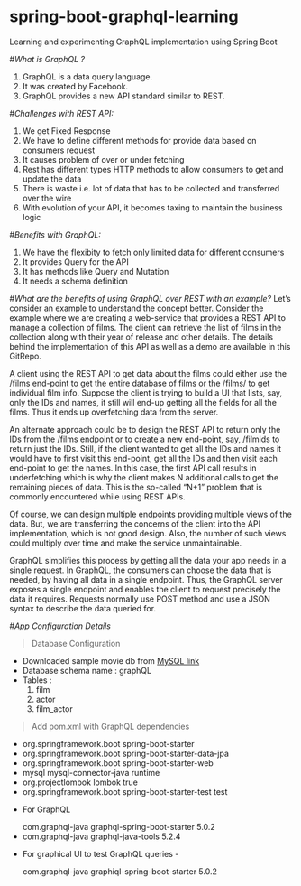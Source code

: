 # spring-boot-graphql-learning
Learning and experimenting GraphQL implementation using Spring Boot

#*What is GraphQL ?*
1. GraphQL is a data query language.
2. It was created by Facebook. 
3. GraphQL provides a new API standard similar to REST.

#*Challenges with REST API:*
1. We get Fixed Response
2. We have to define different methods for provide data based on consumers 
request
3. It causes problem of over or under fetching
4. Rest has different types HTTP methods to allow consumers to get and update the data
5. There is waste i.e. lot of data that has to be collected and transferred over the wire
6. With evolution of your API, it becomes taxing to maintain the business logic

#*Benefits with GraphQL:*
1. We have the flexibity to fetch only limited data for different consumers
2. It provides Query for the API
3. It has methods like Query and Mutation
4. It needs a schema definition

#*What are the benefits of using GraphQL over REST with an example?*
Let’s consider an example to understand the concept better. Consider the example where we are creating a web-service that provides a REST API to manage a collection of films. The client can retrieve the list of films in the collection along with their year of release and other details. The details behind the implementation of this API as well as a demo are available in this GitRepo.

A client using the REST API to get data about the films could either use the /films end-point to get the entire database of films or the /films/<id> to get individual film info. Suppose the client is trying to build a UI that lists, say, only the IDs and names, it still will end-up getting all the fields for all the films. Thus it ends up overfetching data from the server.

An alternate approach could be to design the REST API to return only the IDs from the /films endpoint or to create a new end-point, say, /filmids to return just the IDs. Still, if the client wanted to get all the IDs and names it would have to first visit this end-point, get all the IDs and then visit each end-point to get the names. In this case, the first API call results in underfetching which is why the client makes N additional calls to get the remaining pieces of data. This is the so-called “N+1” problem that is commonly encountered while using REST APIs.

Of course, we can design multiple endpoints providing multiple views of the data. But, we are transferring the concerns of the client into the API implementation, which is not good design. Also, the number of such views could multiply over time and make the service unmaintainable.

GraphQL simplifies this process by getting all the data your app needs in a single request. In GraphQL, the consumers can choose the data that is needed, by having all data in a single endpoint. Thus, the GraphQL server exposes a single endpoint and enables the client to request precisely the data it requires. Requests normally use POST method and use a JSON syntax to describe the data queried for.





#*App Configuration Details*

> Database Configuration
- Downloaded sample movie db from [MySQL link](https://dev.mysql.com/doc/index-other.html)
- Database schema name : graphQL
- Tables : 
    1. film
    2. actor
    3. film_actor
    
> Add pom.xml with GraphQL dependencies
- <dependency>
      <groupId>org.springframework.boot</groupId>
      <artifactId>spring-boot-starter</artifactId>
  </dependency>
  
- <dependency>
      <groupId>org.springframework.boot</groupId>
      <artifactId>spring-boot-starter-data-jpa</artifactId>
  </dependency>

- <dependency>
      <groupId>org.springframework.boot</groupId>
      <artifactId>spring-boot-starter-web</artifactId>
  </dependency>

- <dependency>
      <groupId>mysql</groupId>
      <artifactId>mysql-connector-java</artifactId>
      <scope>runtime</scope>
  </dependency>

- <dependency>
      <groupId>org.projectlombok</groupId>
      <artifactId>lombok</artifactId>
      <optional>true</optional>
  </dependency>

- <dependency>
      <groupId>org.springframework.boot</groupId>
      <artifactId>spring-boot-starter-test</artifactId>
      <scope>test</scope>
  </dependency>

- For GraphQL

   <dependency>
      <groupId>com.graphql-java</groupId>
      <artifactId>graphql-spring-boot-starter</artifactId>
      <version>5.0.2</version>
  </dependency>

- <dependency>
      <groupId>com.graphql-java</groupId>
      <artifactId>graphql-java-tools</artifactId>
      <version>5.2.4</version>
  </dependency>
- For graphical UI to test GraphQL queries -

  <dependency>
      <groupId>com.graphql-java</groupId>
      <artifactId>graphiql-spring-boot-starter</artifactId>
      <version>5.0.2</version>
  </dependency>